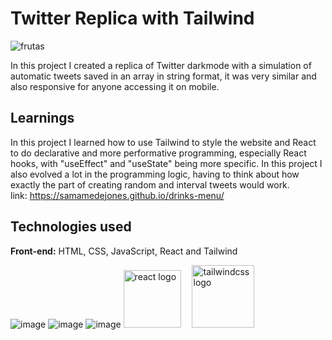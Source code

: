 # Twitter Replica with Tailwind
![frutas](https://github.com/user-attachments/assets/edad9b46-d7c3-4ff6-afe1-2fd5bba1a2ee)


In this project I created a replica of Twitter darkmode with a simulation of automatic tweets saved in an array in string format, it was very similar and also responsive for anyone accessing it on mobile.

## Learnings

In this project I learned how to use Tailwind to style the website and React to do declarative and more performative programming, especially React hooks, with "useEffect" and "useState" being more specific. In this project I also evolved a lot in the programming logic, having to think about how exactly the part of creating random and interval tweets would work.
</br>
link: https://samamedejones.github.io/drinks-menu/


## Technologies used

**Front-end:** HTML, CSS, JavaScript, React and Tailwind


![image](https://github.com/user-attachments/assets/3ff9cab9-ceed-4102-b805-3928e56822c3) ![image](https://github.com/user-attachments/assets/b68387fd-bd9f-4197-82da-118cf161f74d) ![image](https://github.com/user-attachments/assets/be60b360-351b-47d4-b08b-edb7b25019b7)  <img src="https://cdn.jsdelivr.net/gh/devicons/devicon/icons/react/react-original.svg"  height="92" alt="react logo"/> <img width="10" />  <img src="https://cdn.jsdelivr.net/gh/devicons/devicon/icons/tailwindcss/tailwindcss-original-wordmark.svg" height="100" alt="tailwindcss logo" />

  

